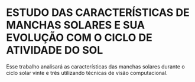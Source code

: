 # ESTUDO DAS CARACTERÍSTICAS DE MANCHAS SOLARES E SUA EVOLUÇÃO COM O CICLO DE ATIVIDADE DO SOL

Esse trabalho analisará as características das manchas solares durante o ciclo solar vinte e três utilizando técnicas de visão computacional.
